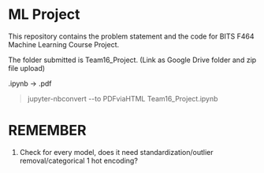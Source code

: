 # ML Project

This repository contains the problem statement and the code for BITS F464 Machine Learning Course Project.

The folder submitted is Team16_Project. (Link as Google Drive folder and zip file upload)

.ipynb -> .pdf

> jupyter-nbconvert --to PDFviaHTML Team16_Project.ipynb

# REMEMBER

1. Check for every model, does it need standardization/outlier removal/categorical 1 hot encoding?